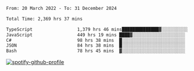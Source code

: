 <!--START_SECTION:waka-->

```txt
From: 20 March 2022 - To: 31 December 2024

Total Time: 2,369 hrs 37 mins

TypeScript                 1,379 hrs 46 mins██████████████▓░░░░░░░░░░   58.23 %
JavaScript                 449 hrs 19 mins ████▓░░░░░░░░░░░░░░░░░░░░   18.96 %
C#                         98 hrs 38 mins  █░░░░░░░░░░░░░░░░░░░░░░░░   04.16 %
JSON                       84 hrs 38 mins  █░░░░░░░░░░░░░░░░░░░░░░░░   03.57 %
Bash                       78 hrs 45 mins  ▓░░░░░░░░░░░░░░░░░░░░░░░░   03.32 %
```

<!--END_SECTION:waka-->
[![spotify-github-profile](https://spotify-github-profile.vercel.app/api/view?uid=c00zprrvy9xiloa9qnco3hmng&cover_image=true&theme=novatorem&show_offline=false&background_color=121212&bar_color=53b14f&bar_color_cover=false)](https://spotify-github-profile.vercel.app/api/view?uid=c00zprrvy9xiloa9qnco3hmng&redirect=true)



